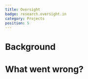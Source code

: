 ```yaml
---
title: Oversight
badge: research.oversight.in
category: Projects
position: 5
---
```


# Background

# What went wrong?